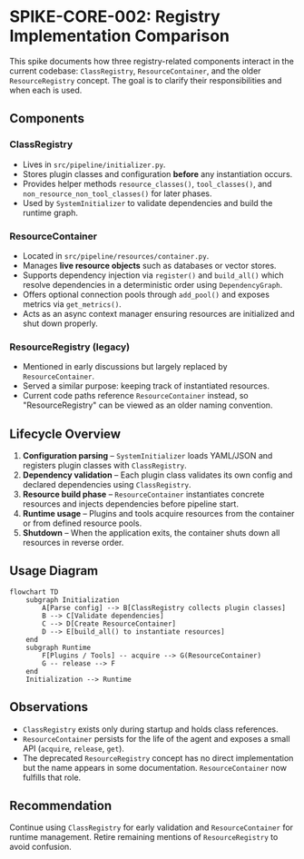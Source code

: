 # SPIKE-CORE-002: Registry Implementation Comparison

This spike documents how three registry-related components interact in the current codebase:
`ClassRegistry`, `ResourceContainer`, and the older `ResourceRegistry` concept.  The goal is to
clarify their responsibilities and when each is used.

## Components

### ClassRegistry
- Lives in `src/pipeline/initializer.py`.
- Stores plugin classes and configuration **before** any instantiation occurs.
- Provides helper methods `resource_classes()`, `tool_classes()`, and
  `non_resource_non_tool_classes()` for later phases.
- Used by `SystemInitializer` to validate dependencies and build the runtime graph.

### ResourceContainer
- Located in `src/pipeline/resources/container.py`.
- Manages **live resource objects** such as databases or vector stores.
- Supports dependency injection via `register()` and `build_all()` which resolve
  dependencies in a deterministic order using `DependencyGraph`.
- Offers optional connection pools through `add_pool()` and exposes metrics via
  `get_metrics()`.
- Acts as an async context manager ensuring resources are initialized and shut
  down properly.

### ResourceRegistry (legacy)
- Mentioned in early discussions but largely replaced by `ResourceContainer`.
- Served a similar purpose: keeping track of instantiated resources.
- Current code paths reference `ResourceContainer` instead, so "ResourceRegistry"
  can be viewed as an older naming convention.

## Lifecycle Overview
1. **Configuration parsing** – `SystemInitializer` loads YAML/JSON and
   registers plugin classes with `ClassRegistry`.
2. **Dependency validation** – Each plugin class validates its own config and
   declared dependencies using `ClassRegistry`.
3. **Resource build phase** – `ResourceContainer` instantiates concrete
   resources and injects dependencies before pipeline start.
4. **Runtime usage** – Plugins and tools acquire resources from the container or
   from defined resource pools.
5. **Shutdown** – When the application exits, the container shuts down all
   resources in reverse order.

## Usage Diagram
```mermaid
flowchart TD
    subgraph Initialization
        A[Parse config] --> B[ClassRegistry collects plugin classes]
        B --> C[Validate dependencies]
        C --> D[Create ResourceContainer]
        D --> E[build_all() to instantiate resources]
    end
    subgraph Runtime
        F[Plugins / Tools] -- acquire --> G(ResourceContainer)
        G -- release --> F
    end
    Initialization --> Runtime
```

## Observations
- `ClassRegistry` exists only during startup and holds class references.
- `ResourceContainer` persists for the life of the agent and exposes a small API
  (`acquire`, `release`, `get`).
- The deprecated `ResourceRegistry` concept has no direct implementation but the
  name appears in some documentation.  `ResourceContainer` now fulfills that role.

## Recommendation
Continue using `ClassRegistry` for early validation and `ResourceContainer` for
runtime management. Retire remaining mentions of `ResourceRegistry` to avoid
confusion.
